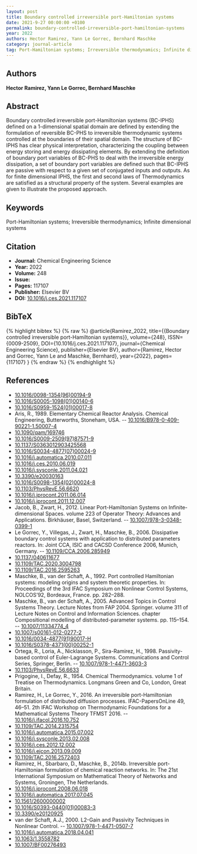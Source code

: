```yaml
---
layout: post
title: Boundary controlled irreversible port-Hamiltonian systems
date: 2021-9-27 00:00:00 +0100
permalink: boundary-controlled-irreversible-port-hamiltonian-systems
year: 2022
authors: Hector Ramirez, Yann Le Gorrec, Bernhard Maschke
category: journal-article
tag: Port-Hamiltonian systems; Irreversible thermodynamics; Infinite dimensional systems
---
```

 
## Authors
**Hector Ramirez, Yann Le Gorrec, Bernhard Maschke**
 
## Abstract
Boundary controlled irreversible port-Hamiltonian systems (BC-IPHS) defined on a 1-dimensional spatial domain are defined by extending the formulation of reversible BC-PHS to irreversible thermodynamic systems controlled at the boundaries of their spatial domain. The structure of BC-IPHS has clear physical interpretation, characterizing the coupling between energy storing and energy dissipating elements. By extending the definition of boundary port variables of BC-PHS to deal with the irreversible energy dissipation, a set of boundary port variables are defined such that BC-IPHS are passive with respect to a given set of conjugated inputs and outputs. As for finite dimensional IPHS, the first and second laws of Thermodynamics are satisfied as a structural property of the system. Several examples are given to illustrate the proposed approach.
 
## Keywords
Port-Hamiltonian systems; Irreversible thermodynamics; Infinite dimensional systems
 
## Citation
- **Journal:** Chemical Engineering Science
- **Year:** 2022
- **Volume:** 248
- **Issue:** 
- **Pages:** 117107
- **Publisher:** Elsevier BV
- **DOI:** [10.1016/j.ces.2021.117107](https://doi.org/10.1016/j.ces.2021.117107)
 
## BibTeX
{% highlight bibtex %}
{% raw %}
@article{Ramirez_2022,
  title={{Boundary controlled irreversible port-Hamiltonian systems}},
  volume={248},
  ISSN={0009-2509},
  DOI={10.1016/j.ces.2021.117107},
  journal={Chemical Engineering Science},
  publisher={Elsevier BV},
  author={Ramirez, Hector and Gorrec, Yann Le and Maschke, Bernhard},
  year={2022},
  pages={117107}
}
{% endraw %}
{% endhighlight %}
 
## References
- [10.1016/0098-1354(96)00194-9](https://doi.org/10.1016/0098-1354(96)00194-9)
- [10.1016/S0005-1098(01)00140-6](https://doi.org/10.1016/S0005-1098(01)00140-6)
- [10.1016/S0959-1524(01)00017-8](https://doi.org/10.1016/S0959-1524(01)00017-8)
- Aris, R., 1989. Elementary Chemical Reactor Analysis. Chemical Engineering, Butterworths, Stoneham, USA. -- [10.1016/B978-0-409-90221-1.50007-4](https://doi.org/10.1016/B978-0-409-90221-1.50007-4)
- [10.1090/qam/169746](https://doi.org/10.1090/qam/169746)
- [10.1016/S0009-2509(97)87571-9](https://doi.org/10.1016/S0009-2509(97)87571-9)
- [10.1137/S0363012903425568](https://doi.org/10.1137/S0363012903425568)
- [10.1016/S0034-4877(07)00024-9](https://doi.org/10.1016/S0034-4877(07)00024-9)
- [10.1016/j.automatica.2010.07.011](https://doi.org/10.1016/j.automatica.2010.07.011)
- [10.1016/j.ces.2010.06.019](https://doi.org/10.1016/j.ces.2010.06.019)
- [10.1016/j.sysconle.2011.04.021](https://doi.org/10.1016/j.sysconle.2011.04.021)
- [10.3390/e20030163](https://doi.org/10.3390/e20030163)
- [10.1016/S0098-1354(02)00024-8](https://doi.org/10.1016/S0098-1354(02)00024-8)
- [10.1103/PhysRevE.56.6620](https://doi.org/10.1103/PhysRevE.56.6620)
- [10.1016/j.jprocont.2011.06.014](https://doi.org/10.1016/j.jprocont.2011.06.014)
- [10.1016/j.jprocont.2011.12.007](https://doi.org/10.1016/j.jprocont.2011.12.007)
- Jacob, B., Zwart, H., 2012. Linear Port-Hamiltonian Systems on Infinite-dimensional Spaces. volume 223 of Operator Theory: Advances and Applications. Birkhäuser, Basel, Switzerland. -- [10.1007/978-3-0348-0399-1](https://doi.org/10.1007/978-3-0348-0399-1)
- Le Gorrec, Y., Villegas, J., Zwart, H., Maschke, B., 2006. Dissipative boundary control systems with application to distributed parameters reactors. In: Joint CCA, ISIC and CACSD Conference 2006, Munich, Germany. -- [10.1109/CCA.2006.285949](https://doi.org/10.1109/CCA.2006.285949)
- [10.1137/040611677](https://doi.org/10.1137/040611677)
- [10.1109/TAC.2020.3004798](https://doi.org/10.1109/TAC.2020.3004798)
- [10.1109/TAC.2016.2595263](https://doi.org/10.1109/TAC.2016.2595263)
- Maschke, B., van der Schaft, A., 1992. Port controlled Hamiltonian systems: modeling origins and system theoretic properties. In: Proceedings of the 3rd IFAC Symposium on Nonlinear Control Systems, NOLCOS’92, Bordeaux, France. pp. 282–288.
- Maschke, B., van der Schaft, A., 2005. Advanced Topics in Control Systems Theory. Lecture Notes from FAP 2004. Springer. volume 311 of Lecture Notes on Control and Information Sciences. chapter Compositional modelling of distributed-parameter systems. pp. 115–154. -- [10.1007/11334774_4](https://doi.org/10.1007/11334774_4)
- [10.1007/s00161-012-0277-2](https://doi.org/10.1007/s00161-012-0277-2)
- [10.1016/0034-4877(91)90017-H](https://doi.org/10.1016/0034-4877(91)90017-H)
- [10.1016/S0378-4371(00)00252-1](https://doi.org/10.1016/S0378-4371(00)00252-1)
- Ortega, R., Loria, A., Nicklasson, P., Sira-Ramirez, H., 1998. Passivity-based control of Euler-Lagrange Systems. Communications and Control Series, Springer, Berlin. -- [10.1007/978-1-4471-3603-3](https://doi.org/10.1007/978-1-4471-3603-3)
- [10.1103/PhysRevE.56.6633](https://doi.org/10.1103/PhysRevE.56.6633)
- Prigogine, I., Defay, R., 1954. Chemical Thermodynamics. volume 1 of Treatise on Thermodynamics. Longmans Green and Co, London, Great Britain.
- Ramirez, H., Le Gorrec, Y., 2016. An irreversible port-Hamiltonian formulation of distributed diffusion processes. IFAC-PapersOnLine 49, 46–51. 2th IFAC Workshop on Thermodynamic Foundations for a Mathematical Systems Theory TFMST 2016. -- [10.1016/j.ifacol.2016.10.752](https://doi.org/10.1016/j.ifacol.2016.10.752)
- [10.1109/TAC.2014.2315754](https://doi.org/10.1109/TAC.2014.2315754)
- [10.1016/j.automatica.2015.07.002](https://doi.org/10.1016/j.automatica.2015.07.002)
- [10.1016/j.sysconle.2013.02.008](https://doi.org/10.1016/j.sysconle.2013.02.008)
- [10.1016/j.ces.2012.12.002](https://doi.org/10.1016/j.ces.2012.12.002)
- [10.1016/j.ejcon.2013.09.009](https://doi.org/10.1016/j.ejcon.2013.09.009)
- [10.1109/TAC.2016.2572403](https://doi.org/10.1109/TAC.2016.2572403)
- Ramirez, H., Sbarbaro, D., Maschke, B., 2014b. Irreversible port-Hamiltonian formulation of chemical reaction networks. In: The 21st International Symposium on Mathematical Theory of Networks and Systems, Groningen, The Netherlands.
- [10.1016/j.jprocont.2008.06.018](https://doi.org/10.1016/j.jprocont.2008.06.018)
- [10.1016/j.automatica.2017.07.045](https://doi.org/10.1016/j.automatica.2017.07.045)
- [10.1561/2600000002](https://doi.org/10.1561/2600000002)
- [10.1016/S0393-0440(01)00083-3](https://doi.org/10.1016/S0393-0440(01)00083-3)
- [10.3390/e20120925](https://doi.org/10.3390/e20120925)
- van der Schaft, A.J., 2000. L2-Gain and Passivity Techniques in Nonlinear Control. -- [10.1007/978-1-4471-0507-7](https://doi.org/10.1007/978-1-4471-0507-7)
- [10.1016/j.automatica.2018.04.041](https://doi.org/10.1016/j.automatica.2018.04.041)
- [10.1063/1.3558782](https://doi.org/10.1063/1.3558782)
- [10.1007/BF00276493](https://doi.org/10.1007/BF00276493)

